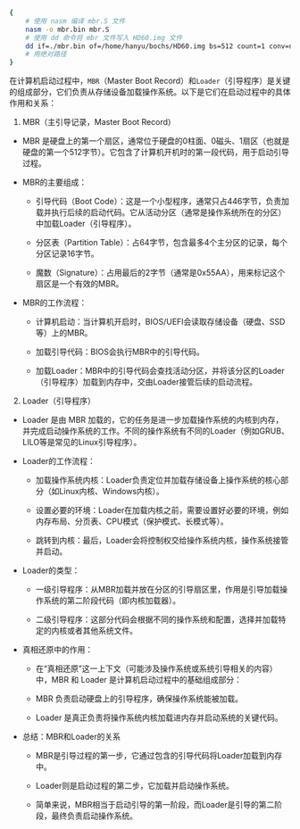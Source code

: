 
```  sh
{
    # 使用 nasm 编译 mbr.S 文件
    nasm -o mbr.bin mbr.S
    # 使用 dd 命令将 mbr 文件写入 HD60.img 文件
    dd if=./mbr.bin of=/home/hanyu/bochs/HD60.img bs=512 count=1 conv=notrunc
    # 用绝对路径
}
```

在计算机启动过程中，`MBR`（Master Boot Record）和`Loader`（引导程序）是关键的组成部分，它们负责从存储设备加载操作系统。以下是它们在启动过程中的具体作用和关系：

1. MBR（主引导记录，Master Boot Record）

- MBR 是硬盘上的第一个扇区，通常位于硬盘的0柱面、0磁头、1扇区（也就是硬盘的第一个512字节）。它包含了计算机开机时的第一段代码，用于启动引导过程。

- MBR的主要组成：
    - 引导代码（Boot Code）：这是一个小型程序，通常只占446字节，负责加载并执行后续的启动代码。它从活动分区（通常是操作系统所在的分区）中加载Loader（引导程序）。

    - 分区表（Partition Table）：占64字节，包含最多4个主分区的记录，每个分区记录16字节。

    - 魔数（Signature）：占用最后的2字节（通常是0x55AA），用来标记这个扇区是一个有效的MBR。

- MBR的工作流程：

    - 计算机启动：当计算机开启时，BIOS/UEFI会读取存储设备（硬盘、SSD等）上的MBR。

    - 加载引导代码：BIOS会执行MBR中的引导代码。

    - 加载Loader：MBR中的引导代码会查找活动分区，并将该分区的Loader（引导程序）加载到内存中，交由Loader接管后续的启动流程。

2. Loader（引导程序）

- Loader 是由 MBR 加载的，它的任务是进一步加载操作系统的内核到内存，并完成启动操作系统的工作。不同的操作系统有不同的Loader（例如GRUB、LILO等是常见的Linux引导程序）。

- Loader的工作流程：

    - 加载操作系统内核：Loader负责定位并加载存储设备上操作系统的核心部分（如Linux内核、Windows内核）。

    - 设置必要的环境：Loader在加载内核之前，需要设置好必要的环境，例如内存布局、分页表、CPU模式（保护模式、长模式等）。

    - 跳转到内核：最后，Loader会将控制权交给操作系统内核，操作系统接管并启动。

- Loader的类型：

    - 一级引导程序：从MBR加载并放在分区的引导扇区里，作用是引导加载操作系统的第二阶段代码（即内核加载器）。

    - 二级引导程序：这部分代码会根据不同的操作系统和配置，选择并加载特定的内核或者其他系统文件。

- 真相还原中的作用：

    - 在“真相还原”这一上下文（可能涉及操作系统或系统引导相关的内容）中，MBR 和 Loader 是计算机启动过程中的基础组成部分：

    - MBR 负责启动硬盘上的引导程序，确保操作系统能被加载。

    - Loader 是真正负责将操作系统内核加载进内存并启动系统的关键代码。

- 总结：MBR和Loader的关系

    - MBR是引导过程的第一步，它通过包含的引导代码将Loader加载到内存中。

    - Loader则是启动过程的第二步，它加载并启动操作系统。

    - 简单来说，MBR相当于启动引导的第一阶段，而Loader是引导的第二阶段，最终负责启动操作系统。
